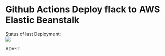 # Github Actions Deploy flack to AWS Elastic Beanstalk



Status of last Deployment:<br>
<img src="https://github.com/tkasyn/Github-actions-part1/workflows/CI-CD Pipeline to AWS Elastic Beanstalk/badge.svg?branche=main">
<br>



ADV-IT
